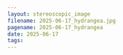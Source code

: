 ```yaml
---
layout: stereoscopic_image
filename: 2025-06-17_hydrangea.jpg
pagename: 2025-06-17_hydrangea
date: 2025-06-17
tags:
---
```

